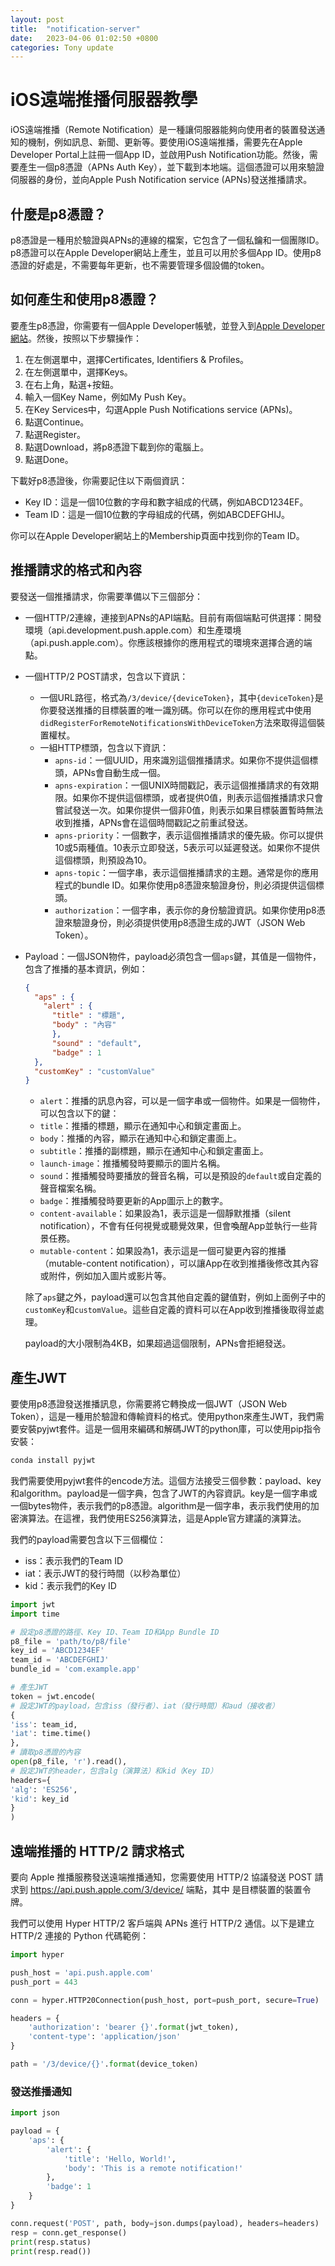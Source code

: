 ```yaml
---
layout: post
title:  "notification-server"
date:   2023-04-06 01:02:50 +0800
categories: Tony update
---
```

# iOS遠端推播伺服器教學

iOS遠端推播（Remote Notification）是一種讓伺服器能夠向使用者的裝置發送通知的機制，例如訊息、新聞、更新等。要使用iOS遠端推播，需要先在Apple Developer Portal上註冊一個App ID，並啟用Push Notification功能。然後，需要產生一個p8憑證（APNs Auth Key），並下載到本地端。這個憑證可以用來驗證伺服器的身份，並向Apple Push Notification service (APNs)發送推播請求。

## 什麼是p8憑證？

p8憑證是一種用於驗證與APNs的連線的檔案，它包含了一個私鑰和一個團隊ID。p8憑證可以在Apple Developer網站上產生，並且可以用於多個App ID。使用p8憑證的好處是，不需要每年更新，也不需要管理多個設備的token。

## 如何產生和使用p8憑證？

要產生p8憑證，你需要有一個Apple Developer帳號，並登入到[Apple Developer網站](https://developer.apple.com/)。然後，按照以下步驟操作：

1. 在左側選單中，選擇Certificates, Identifiers & Profiles。
2. 在左側選單中，選擇Keys。
3. 在右上角，點選+按鈕。
4. 輸入一個Key Name，例如My Push Key。
5. 在Key Services中，勾選Apple Push Notifications service (APNs)。
6. 點選Continue。
7. 點選Register。
8. 點選Download，將p8憑證下載到你的電腦上。
9. 點選Done。

下載好p8憑證後，你需要記住以下兩個資訊：

- Key ID：這是一個10位數的字母和數字組成的代碼，例如ABCD1234EF。
- Team ID：這是一個10位數的字母組成的代碼，例如ABCDEFGHIJ。

你可以在Apple Developer網站上的Membership頁面中找到你的Team ID。

## 推播請求的格式和內容

要發送一個推播請求，你需要準備以下三個部分：

- 一個HTTP/2連線，連接到APNs的API端點。目前有兩個端點可供選擇：開發環境（api.development.push.apple.com）和生產環境（api.push.apple.com）。你應該根據你的應用程式的環境來選擇合適的端點。
- 一個HTTP/2 POST請求，包含以下資訊：
  - 一個URL路徑，格式為`/3/device/{deviceToken}`，其中`{deviceToken}`是你要發送推播的目標裝置的唯一識別碼。你可以在你的應用程式中使用`didRegisterForRemoteNotificationsWithDeviceToken`方法來取得這個裝置權杖。
  - 一組HTTP標頭，包含以下資訊：
    - `apns-id`：一個UUID，用來識別這個推播請求。如果你不提供這個標頭，APNs會自動生成一個。
    - `apns-expiration`：一個UNIX時間戳記，表示這個推播請求的有效期限。如果你不提供這個標頭，或者提供0值，則表示這個推播請求只會嘗試發送一次。如果你提供一個非0值，則表示如果目標裝置暫時無法收到推播，APNs會在這個時間戳記之前重試發送。
    - `apns-priority`：一個數字，表示這個推播請求的優先級。你可以提供10或5兩種值。10表示立即發送，5表示可以延遲發送。如果你不提供這個標頭，則預設為10。
    - `apns-topic`：一個字串，表示這個推播請求的主題。通常是你的應用程式的bundle ID。如果你使用p8憑證來驗證身份，則必須提供這個標頭。
    - `authorization`：一個字串，表示你的身份驗證資訊。如果你使用p8憑證來驗證身份，則必須提供使用p8憑證生成的JWT（JSON Web Token）。
- Payload：一個JSON物件，payload必須包含一個`aps`鍵，其值是一個物件，包含了推播的基本資訊，例如：

    ```json
    {
      "aps" : {
        "alert" : {
          "title" : "標題",
          "body" : "內容"
          },
          "sound" : "default",
          "badge" : 1
      },
      "customKey" : "customValue"
    }
    ```

    - `alert`：推播的訊息內容，可以是一個字串或一個物件。如果是一個物件，可以包含以下的鍵：
    - `title`：推播的標題，顯示在通知中心和鎖定畫面上。
    - `body`：推播的內容，顯示在通知中心和鎖定畫面上。
    - `subtitle`：推播的副標題，顯示在通知中心和鎖定畫面上。
    - `launch-image`：推播觸發時要顯示的圖片名稱。
    - `sound`：推播觸發時要播放的聲音名稱，可以是預設的`default`或自定義的聲音檔案名稱。
    - `badge`：推播觸發時要更新的App圖示上的數字。
    - `content-available`：如果設為1，表示這是一個靜默推播（silent notification），不會有任何視覺或聽覺效果，但會喚醒App並執行一些背景任務。
    - `mutable-content`：如果設為1，表示這是一個可變更內容的推播（mutable-content notification），可以讓App在收到推播後修改其內容或附件，例如加入圖片或影片等。

  除了`aps`鍵之外，payload還可以包含其他自定義的鍵值對，例如上面例子中的`customKey`和`customValue`。這些自定義的資料可以在App收到推播後取得並處理。

  payload的大小限制為4KB，如果超過這個限制，APNs會拒絕發送。

## 產生JWT

要使用p8憑證發送推播訊息，你需要將它轉換成一個JWT（JSON Web Token），這是一種用於驗證和傳輸資料的格式。使用python來產生JWT，我們需要安裝pyjwt套件。這是一個用來編碼和解碼JWT的python庫，可以使用pip指令安裝：

```bash
conda install pyjwt
```

我們需要使用pyjwt套件的encode方法。這個方法接受三個參數：payload、key和algorithm。payload是一個字典，包含了JWT的內容資訊。key是一個字串或一個bytes物件，表示我們的p8憑證。algorithm是一個字串，表示我們使用的加密演算法。在這裡，我們使用ES256演算法，這是Apple官方建議的演算法。

我們的payload需要包含以下三個欄位：

- iss：表示我們的Team ID
- iat：表示JWT的發行時間（以秒為單位）
- kid：表示我們的Key ID

```python
import jwt
import time

# 設定p8憑證的路徑、Key ID、Team ID和App Bundle ID
p8_file = 'path/to/p8/file'
key_id = 'ABCD1234EF'
team_id = 'ABCDEFGHIJ'
bundle_id = 'com.example.app'

# 產生JWT
token = jwt.encode(
# 設定JWT的payload，包含iss（發行者）、iat（發行時間）和aud（接收者）
{
'iss': team_id,
'iat': time.time()
},
# 讀取p8憑證的內容
open(p8_file, 'r').read(),
# 設定JWT的header，包含alg（演算法）和kid（Key ID）
headers={
'alg': 'ES256',
'kid': key_id
}
)
```

## 遠端推播的 HTTP/2 請求格式

要向 Apple 推播服務發送遠端推播通知，您需要使用 HTTP/2 協議發送 POST 請求到 https://api.push.apple.com/3/device/<device-token> 端點，其中 <device-token> 是目標裝置的裝置令牌。

我們可以使用 Hyper HTTP/2 客戶端與 APNs 進行 HTTP/2 通信。以下是建立 HTTP/2 連接的 Python 代碼範例：

```python
import hyper

push_host = 'api.push.apple.com'
push_port = 443

conn = hyper.HTTP20Connection(push_host, port=push_port, secure=True)

headers = {
    'authorization': 'bearer {}'.format(jwt_token),
    'content-type': 'application/json'
}

path = '/3/device/{}'.format(device_token)
```
### 發送推播通知

```python
import json

payload = {
    'aps': {
        'alert': {
            'title': 'Hello, World!',
            'body': 'This is a remote notification!'
        },
        'badge': 1
    }
}

conn.request('POST', path, body=json.dumps(payload), headers=headers)
resp = conn.get_response()
print(resp.status)
print(resp.read())
```
